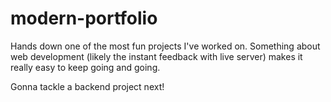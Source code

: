# modern-portfolio
Hands down one of the most fun projects I've worked on. Something about web development (likely the instant feedback with live server) 
makes it really easy to keep going and going.

Gonna tackle a backend project next!

